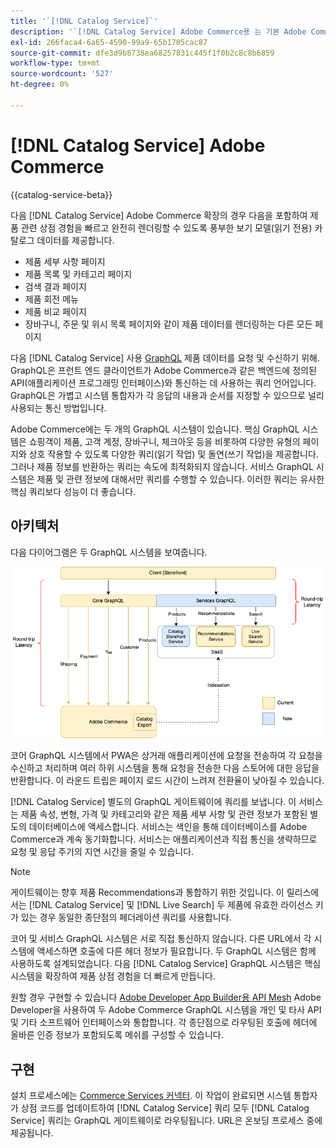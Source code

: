 ```yaml
---
title: '`[!DNL Catalog Service]`'
description: '`[!DNL Catalog Service] Adobe Commerce용 는 기본 Adobe Commerce GraphQL 쿼리보다 제품 표시 페이지 및 제품 목록 페이지의 컨텐츠를 훨씬 빠르게 검색하는 방법을 제공합니다.'''
exl-id: 266faca4-6a65-4590-99a9-65b1705cac87
source-git-commit: dfe3d9b8738ea68257831c445f1f0b2c8c8b6859
workflow-type: tm+mt
source-wordcount: '527'
ht-degree: 0%

---
```


# [!DNL Catalog Service] Adobe Commerce

{{catalog-service-beta}}

다음 [!DNL Catalog Service] Adobe Commerce 확장의 경우 다음을 포함하여 제품 관련 상점 경험을 빠르고 완전히 렌더링할 수 있도록 풍부한 보기 모델(읽기 전용) 카탈로그 데이터를 제공합니다.

* 제품 세부 사항 페이지
* 제품 목록 및 카테고리 페이지
* 검색 결과 페이지
* 제품 회전 메뉴
* 제품 비교 페이지
* 장바구니, 주문 및 위시 목록 페이지와 같이 제품 데이터를 렌더링하는 다른 모든 페이지

다음 [!DNL Catalog Service] 사용 [GraphQL](https://graphql.org/) 제품 데이터를 요청 및 수신하기 위해. GraphQL은 프런트 엔드 클라이언트가 Adobe Commerce과 같은 백엔드에 정의된 API(애플리케이션 프로그래밍 인터페이스)와 통신하는 데 사용하는 쿼리 언어입니다. GraphQL은 가볍고 시스템 통합자가 각 응답의 내용과 순서를 지정할 수 있으므로 널리 사용되는 통신 방법입니다.

Adobe Commerce에는 두 개의 GraphQL 시스템이 있습니다. 핵심 GraphQL 시스템은 쇼핑객이 제품, 고객 계정, 장바구니, 체크아웃 등을 비롯하여 다양한 유형의 페이지와 상호 작용할 수 있도록 다양한 쿼리(읽기 작업) 및 돌연(쓰기 작업)을 제공합니다. 그러나 제품 정보를 반환하는 쿼리는 속도에 최적화되지 않습니다. 서비스 GraphQL 시스템은 제품 및 관련 정보에 대해서만 쿼리를 수행할 수 있습니다. 이러한 쿼리는 유사한 핵심 쿼리보다 성능이 더 좋습니다.

## 아키텍처

다음 다이어그램은 두 GraphQL 시스템을 보여줍니다.

![카탈로그 아키텍처 다이어그램](assets/catalog-service-architecture.png)

코어 GraphQL 시스템에서 PWA은 상거래 애플리케이션에 요청을 전송하여 각 요청을 수신하고 처리하며 여러 하위 시스템을 통해 요청을 전송한 다음 스토어에 대한 응답을 반환합니다. 이 라운드 트립은 페이지 로드 시간이 느려져 전환율이 낮아질 수 있습니다.

[!DNL Catalog Service] 별도의 GraphQL 게이트웨이에 쿼리를 보냅니다. 이 서비스는 제품 속성, 변형, 가격 및 카테고리와 같은 제품 세부 사항 및 관련 정보가 포함된 별도의 데이터베이스에 액세스합니다. 서비스는 색인을 통해 데이터베이스를 Adobe Commerce과 계속 동기화합니다.
서비스는 애플리케이션과 직접 통신을 생략하므로 요청 및 응답 주기의 지연 시간을 줄일 수 있습니다.

>[!NOTE]
>
>게이트웨이는 향후 제품 Recommendations과 통합하기 위한 것입니다. 이 릴리스에서는 [!DNL Catalog Service] 및 [!DNL Live Search] 두 제품에 유효한 라이선스 키가 있는 경우 동일한 종단점의 페더레이션 쿼리를 사용합니다.

코어 및 서비스 GraphQL 시스템은 서로 직접 통신하지 않습니다. 다른 URL에서 각 시스템에 액세스하면 호출에 다른 헤더 정보가 필요합니다. 두 GraphQL 시스템은 함께 사용하도록 설계되었습니다. 다음 [!DNL Catalog Service] GraphQL 시스템은 핵심 시스템을 확장하여 제품 상점 경험을 더 빠르게 만듭니다.

원할 경우 구현할 수 있습니다 [Adobe Developer App Builder용 API Mesh](https://developer.adobe.com/graphql-mesh-gateway/) Adobe Developer을 사용하여 두 Adobe Commerce GraphQL 시스템을 개인 및 타사 API 및 기타 소프트웨어 인터페이스와 통합합니다. 각 종단점으로 라우팅된 호출에 헤더에 올바른 인증 정보가 포함되도록 메쉬를 구성할 수 있습니다.

## 구현

설치 프로세스에는 [Commerce Services 커넥터](../landing/saas.md). 이 작업이 완료되면 시스템 통합자가 상점 코드를 업데이트하여 [!DNL Catalog Service] 쿼리 모두 [!DNL Catalog Service] 쿼리는 GraphQL 게이트웨이로 라우팅됩니다. URL은 온보딩 프로세스 중에 제공됩니다.
